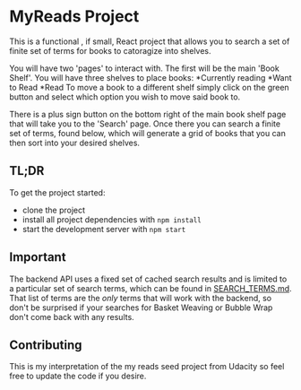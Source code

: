 # MyReads Project

This is a functional , if small, React project that allows you to search a set of finite set of terms for books to catoragize into shelves. 

You will have two 'pages' to interact with. The first will be the main 'Book Shelf'.
You will have three shelves to place books:
*Currently reading
*Want to Read
*Read
To move a book to a different shelf simply click on the green button and select which option you wish to move said book to.

There is a plus sign button on the bottom right of the main book shelf page that will take you to the 'Search' page.
Once there you can search a finite set of terms, found below, which will generate a grid of books that you can then sort into your desired shelves.

## TL;DR

To get the project started:

* clone the project
* install all project dependencies with `npm install`
* start the development server with `npm start`

## Important
The backend API uses a fixed set of cached search results and is limited to a particular set of search terms, which can be found in [SEARCH_TERMS.md](SEARCH_TERMS.md). That list of terms are the _only_ terms that will work with the backend, so don't be surprised if your searches for Basket Weaving or Bubble Wrap don't come back with any results.

## Contributing
 This is my interpretation of the my reads seed project from Udacity so feel free to update the code if you desire.
